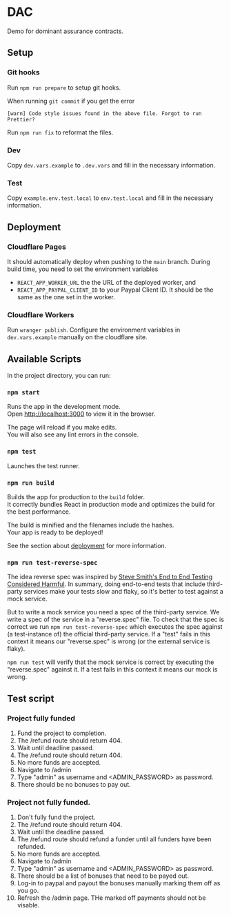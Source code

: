 # DAC

Demo for dominant assurance contracts.

## Setup

### Git hooks

Run `npm run prepare` to setup git hooks.

When running `git commit` if you get the error

```
[warn] Code style issues found in the above file. Forgot to run Prettier?
```

Run `npm run fix` to reformat the files.

### Dev

Copy `dev.vars.example` to `.dev.vars` and fill in the necessary information.

### Test

Copy `example.env.test.local` to `env.test.local` and fill in the necessary
information.

## Deployment

### Cloudflare Pages

It should automatically deploy when pushing to the `main` branch. During build
time, you need to set the environment variables

- `REACT_APP_WORKER_URL` the the URL of the deployed worker, and
- `REACT_APP_PAYPAL_CLIENT_ID` to your Paypal Client ID. It should be the same as
  the one set in the worker.

### Cloudflare Workers

Run `wranger publish`. Configure the environment variables in `dev.vars.example`
manually on the cloudflare site.

## Available Scripts

In the project directory, you can run:

### `npm start`

Runs the app in the development mode.\
Open [http://localhost:3000](http://localhost:3000) to view it in the browser.

The page will reload if you make edits.\
You will also see any lint errors in the console.

### `npm test`

Launches the test runner.

### `npm run build`

Builds the app for production to the `build` folder.\
It correctly bundles React in production mode and optimizes the build for the best performance.

The build is minified and the filenames include the hashes.\
Your app is ready to be deployed!

See the section about [deployment](https://facebook.github.io/create-react-app/docs/deployment) for more information.

### `npm run test-reverse-spec`

The idea reverse spec was inspired by [Steve Smith's End to End Testing
Considered Harmful][1]. In summary, doing end-to-end tests that include
third-party services make your tests slow and flaky, so it's better to test
against a mock service.

[1]: https://www.stevesmith.tech/blog/end-to-end-testing-considered-harmful/

But to write a mock service you need a spec of the third-party service. We write
a spec of the service in a "reverse.spec" file. To check that the spec is
correct we run `npm run test-reverse-spec` which executes the spec against (a
test-instance of) the official third-party service. If a "test" fails in this
context it means our "reverse.spec" is wrong (or the external service is flaky).

`npm run test` will verify that the mock service is correct by executing the
"reverse.spec" against it. If a test fails in this context it means our mock is
wrong.

## Test script

### Project fully funded

1. Fund the project to completion.
2. The /refund route should return 404.
3. Wait until deadline passed.
4. The /refund route should return 404.
5. No more funds are accepted.
6. Navigate to /admin
7. Type "admin" as username and <ADMIN_PASSWORD> as password.
8. There should be no bonuses to pay out.

### Project not fully funded.

1. Don't fully fund the project.
2. The /refund route should return 404.
3. Wait until the deadline passed.
4. The /refund route should refund a funder until all funders have been
   refunded.
5. No more funds are accepted.
6. Navigate to /admin
7. Type "admin" as username and <ADMIN_PASSWORD> as password.
8. There should be a list of bonuses that need to be payed out.
9. Log-in to paypal and payout the bonuses manually marking them off as you go.
10. Refresh the /admin page. THe marked off payments should not be visable.
